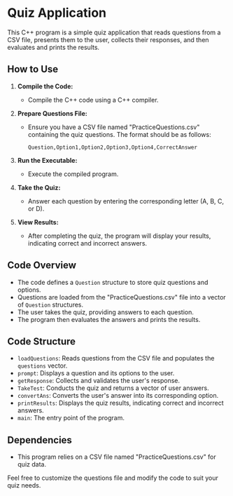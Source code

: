 # Quiz Application

This C++ program is a simple quiz application that reads questions from a CSV file, presents them to the user, collects their responses, and then evaluates and prints the results.

## How to Use

1. **Compile the Code:**
   - Compile the C++ code using a C++ compiler.

2. **Prepare Questions File:**
   - Ensure you have a CSV file named "PracticeQuestions.csv" containing the quiz questions. The format should be as follows:
     ```
     Question,Option1,Option2,Option3,Option4,CorrectAnswer
     ```

3. **Run the Executable:**
   - Execute the compiled program.
   
4. **Take the Quiz:**
   - Answer each question by entering the corresponding letter (A, B, C, or D).

5. **View Results:**
   - After completing the quiz, the program will display your results, indicating correct and incorrect answers.

## Code Overview

- The code defines a `Question` structure to store quiz questions and options.
- Questions are loaded from the "PracticeQuestions.csv" file into a vector of `Question` structures.
- The user takes the quiz, providing answers to each question.
- The program then evaluates the answers and prints the results.

## Code Structure

- `loadQuestions`: Reads questions from the CSV file and populates the `questions` vector.
- `prompt`: Displays a question and its options to the user.
- `getResponse`: Collects and validates the user's response.
- `TakeTest`: Conducts the quiz and returns a vector of user answers.
- `convertAns`: Converts the user's answer into its corresponding option.
- `printResults`: Displays the quiz results, indicating correct and incorrect answers.
- `main`: The entry point of the program.

## Dependencies

- This program relies on a CSV file named "PracticeQuestions.csv" for quiz data.

Feel free to customize the questions file and modify the code to suit your quiz needs.
